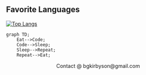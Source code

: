 ## Favorite Languages

[![Top Langs](https://github-readme-stats.vercel.app/api/top-langs/?username=AwesomeMarley)](https://github.com/anuraghazra/github-readme-stats)

```mermaid
graph TD;
    Eat-->Code;
    Code-->Sleep;
    Sleep-->Repeat;
    Repeat-->Eat;
```

<p align="center">
  Contact @ bgkirbyson@gmail.com
</p>
